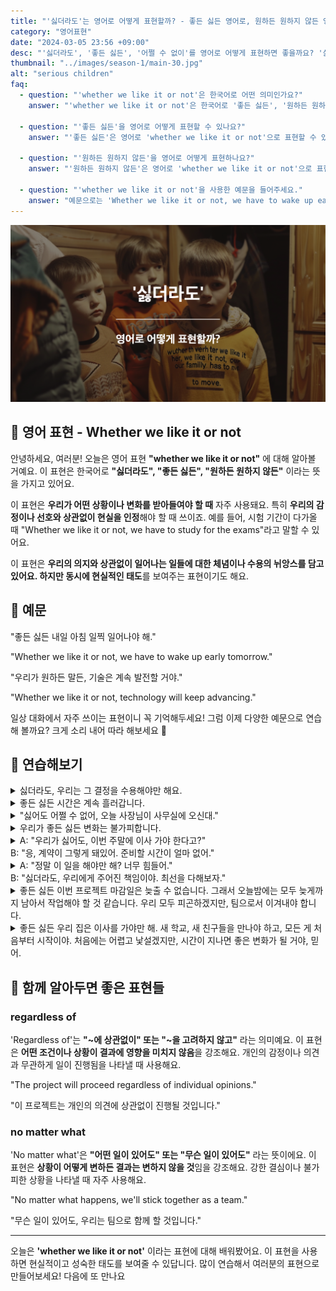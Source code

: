 ```yaml
---
title: "'싫더라도'는 영어로 어떻게 표현할까? - 좋든 싫든 영어로, 원하든 원하지 않든 영어로"
category: "영어표현"
date: "2024-03-05 23:56 +09:00"
desc: "'싫더라도', '좋든 싫든', '어쩔 수 없이'를 영어로 어떻게 표현하면 좋을까요? '싫더라도 운동해야 해', '좋든 싫든 세금을 내야 해' 등을 영어로 표현하는 법을 배워봅시다. 다양한 예문을 통해서 연습하고 본인의 표현으로 만들어 보세요."
thumbnail: "../images/season-1/main-30.jpg"
alt: "serious children"
faq:
  - question: "'whether we like it or not'은 한국어로 어떤 의미인가요?"
    answer: "'whether we like it or not'은 한국어로 '좋든 싫든', '원하든 원하지 않든'이라는 의미입니다. 이 표현은 우리의 감정이나 선호와 상관없이 현실을 인정해야 할 때 사용됩니다."

  - question: "'좋든 싫든'을 영어로 어떻게 표현할 수 있나요?"
    answer: "'좋든 싫든'은 영어로 'whether we like it or not'으로 표현할 수 있습니다. 예를 들어, '좋든 싫든 우리는 이 일을 해야 해'는 'Whether we like it or not, we have to do this job'으로 말할 수 있습니다."

  - question: "'원하든 원하지 않든'을 영어로 어떻게 표현하나요?"
    answer: "'원하든 원하지 않든'은 영어로 'whether we like it or not'으로 표현할 수 있습니다. 예를 들어, '원하든 원하지 않든 변화는 일어날 거야'는 'Whether we like it or not, change will happen'으로 말할 수 있습니다."

  - question: "'whether we like it or not'을 사용한 예문을 들어주세요."
    answer: "예문으로는 'Whether we like it or not, we have to wake up early tomorrow'(좋든 싫든 내일 아침 일찍 일어나야 해)가 있습니다. 또 다른 예로 'Whether we like it or not, technology will keep advancing'(우리가 원하든 말든, 기술은 계속 발전할 거야)가 있습니다."
---
```


![싫더라도 영어표현](../images/season-1/main-30.jpg)

## 🌟 영어 표현 - Whether we like it or not

안녕하세요, 여러분! 오늘은 영어 표현 **"whether we like it or not"** 에 대해 알아볼 거예요. 이 표현은 한국어로 **"싫더라도", "좋든 싫든", "원하든 원하지 않든"** 이라는 뜻을 가지고 있어요.

이 표현은 **우리가 어떤 상황이나 변화를 받아들여야 할 때** 자주 사용돼요. 특히 **우리의 감정이나 선호와 상관없이 현실을 인정**해야 할 때 쓰이죠. 예를 들어, 시험 기간이 다가올 때 "Whether we like it or not, we have to study for the exams"라고 말할 수 있어요.

이 표현은 **우리의 의지와 상관없이 일어나는 일들에 대한 체념이나 수용의 뉘앙스를 담고 있어요. 하지만 동시에 현실적인 태도**를 보여주는 표현이기도 해요.

<script async src="https://pagead2.googlesyndication.com/pagead/js/adsbygoogle.js?client=ca-pub-1465612013356152"
     crossorigin="anonymous"></script>
<!-- engple-horizontal-ad -->

<ins class="adsbygoogle"
     style="display:block"
     data-ad-client="ca-pub-1465612013356152"
     data-ad-slot="2106896038"
     data-ad-format="auto"
     data-full-width-responsive="true"></ins>

<script>
     (adsbygoogle = window.adsbygoogle || []).push({});
</script>

## 📖 예문

"좋든 싫든 내일 아침 일찍 일어나야 해."

"Whether we like it or not, we have to wake up early tomorrow."

"우리가 원하든 말든, 기술은 계속 발전할 거야."

"Whether we like it or not, technology will keep advancing."

일상 대화에서 자주 쓰이는 표현이니 꼭 기억해두세요! 그럼 이제 다양한 예문으로 연습해 볼까요? 크게 소리 내어 따라 해보세요 🌟

## 💬 연습해보기

<details>
  <summary>싫더라도, 우리는 그 결정을 수용해야만 해요.</summary>
<span>Whether we like it or not, we have to accept that decision.</span>
</details>

<details>
  <summary>좋든 싫든 시간은 계속 흘러갑니다.</summary>
<span>Whether we like it or not, time keeps moving on.</span>
</details>

<details>
<summary>"싫어도 어쩔 수 없어, 오늘 사장님이 사무실에 오신대."</summary>
<span>"Hey, the boss is coming to the office today, whether we like it or not."</span>
</details>

<details>
  <summary>우리가 좋든 싫든 변화는 불가피합니다.</summary>
<span>Whether we like it or not, change is inevitable.</span>
</details>

<details>
  <summary>A: "우리가 싫어도, 이번 주말에 이사 가야 한다고?"<br>B: "응, 계약이 그렇게 돼있어. 준비할 시간이 얼마 없어."</summary>
  <span>A: "Whether we like it or not, we have to move this weekend?"<br>B: "Yes, that's how the contract is. We don't have much time to prepare."
</details>

<details>
  <summary>A: "정말 이 일을 해야만 해? 너무 힘들어."<br>B: "싫더라도, 우리에게 주어진 책임이야. 최선을 다해보자."</summary>
<span>A: "Do we really have to do this? It's too hard."<br>B: "Whether we like it or not, it's our responsibility. Let's do our best."</span>
</details>

<details>
  <summary>좋든 싫든 이번 프로젝트 마감일은 늦출 수 없습니다. 그래서 오늘밤에는 모두 늦게까지 남아서 작업해야 할 것 같습니다. 우리 모두 피곤하겠지만, 팀으로서 이겨내야 합니다.</summary>
<span>Whether we like it or not, the deadline for this project cannot be pushed back. So, it looks like we all need to stay late working tonight. It's going to be tiring for everyone, but as a team, we need to pull through.</span>
</details>

<details>
  <summary>좋든 싫든 우리 집은 이사를 가야만 해. 새 학교, 새 친구들을 만나야 하고, 모든 게 처음부터 시작이야. 처음에는 어렵고 낯설겠지만, 시간이 지나면 좋은 변화가 될 거야, 믿어.</summary>
<span>Whether we like it or not, our family has to move. It means new schools, new friends, and starting everything <a href="/blog/처음부터-영어표현/">from scratch</a>. It's going to be tough and unfamiliar at first, but with time, it'll turn out to be a good change, trust me.</span>
</details>

## 🤝 함께 알아두면 좋은 표현들

### regardless of

'Regardless of'는 **"~에 상관없이" 또는 "~을 고려하지 않고"** 라는 의미예요. 이 표현은 **어떤 조건이나 상황이 결과에 영향을 미치지 않음**을 강조해요. 개인의 감정이나 의견과 무관하게 일이 진행됨을 나타낼 때 사용해요.

"The project will proceed regardless of individual opinions."

"이 프로젝트는 개인의 의견에 상관없이 진행될 것입니다."

### no matter what

'No matter what'은 **"어떤 일이 있어도" 또는 "무슨 일이 있어도"** 라는 뜻이에요. 이 표현은 **상황이 어떻게 변하든 결과는 변하지 않을 것**임을 강조해요. 강한 결심이나 불가피한 상황을 나타낼 때 자주 사용해요.

"No matter what happens, we'll stick together as a team."

"무슨 일이 있어도, 우리는 팀으로 함께 할 것입니다."

---

오늘은 **'whether we like it or not'** 이라는 표현에 대해 배워봤어요. 이 표현을 사용하면 현실적이고 성숙한 태도를 보여줄 수 있답니다. 많이 연습해서 여러분의 표현으로 만들어보세요! 다음에 또 만나요
